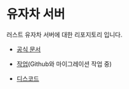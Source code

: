 # 유자차 서버
러스트 유자차 서버에 대한 리포지토리 입니다.

* [공식 문서](https://everee.gitbook.io/yujachaserver)

* [작업](https://everee.notion.site/85edcce4d44c45fbba28e93883bff801)(Github와 마이그레이션 작업 중)

* [디스코드](https://discord.gg/gQRXVp6z8Y)
